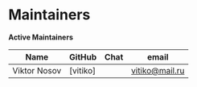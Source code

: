 Maintainers
===========

**Active Maintainers**

| Name         | GitHub       | Chat       | email
|--------------|--------------|------------|----------------------
| Viktor Nosov | [vitiko]     |            | <vitiko@mail.ru>